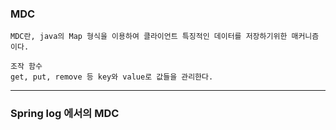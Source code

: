 <h3> MDC </h3>

    MDC란, java의 Map 형식을 이용하여 클라이언트 특징적인 데이터를 저장하기위한 매커니즘이다.

    조작 함수
    get, put, remove 등 key와 value로 값들을 관리한다.

---

<h3> Spring log 에서의 MDC </h3>

    